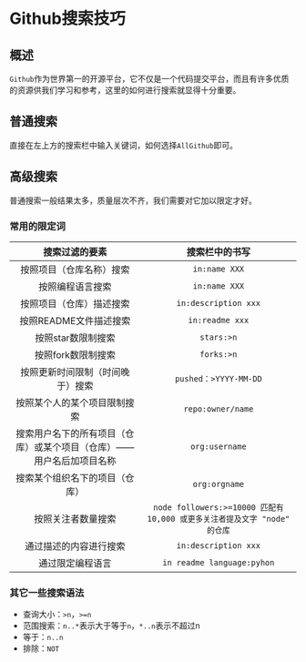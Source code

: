 # Github搜索技巧

## 概述

`Github`作为世界第一的开源平台，它不仅是一个代码提交平台，而且有许多优质的资源供我们学习和参考，这里的如何进行搜索就显得十分重要。

## 普通搜索

直接在左上方的搜索栏中输入关键词，如何选择`AllGithub`即可。

## 高级搜索

普通搜索一般结果太多，质量层次不齐，我们需要对它加以限定才好。

### 常用的限定词

|                        搜索过滤的要素                        |                      **搜索栏中的书写**                      |
| :----------------------------------------------------------: | :----------------------------------------------------------: |
|                   按照项目（仓库名称）搜索                   |                        `in:name XXX`                         |
|                       按照编程语言搜索                       |                        `in:name XXX`                         |
|                   按照项目（仓库）描述搜索                   |                     `in:description xxx`                     |
|                    按照README文件描述搜索                    |                       `in:readme xxx`                        |
|                      按照star数限制搜索                      |                          `stars:>n`                          |
|                      按照fork数限制搜索                      |                          `forks:>n`                          |
|               按照更新时间限制（时间晚于）搜索               |                    `pushed：>YYYY-MM-DD`                     |
|                 按照某个人的某个项目限制搜索                 |                      `repo:owner/name`                       |
| 搜索用户名下的所有项目（仓库）或某个项目（仓库）——用户名后加项目名称 |                        `org:username`                        |
|                搜索某个组织名下的项目（仓库）                |                        `org:orgname`                         |
|                      按照关注者数量搜索                      | `node followers:>=10000 匹配有 10,000 或更多关注者提及文字 "node" 的仓库` |
|                    通过描述的内容进行搜索                    |                     `in:description xxx`                     |
|                       通过限定编程语言                       |                  `in readme language:pyhon`                  |

### 其它一些搜索语法

* 查询大小：`>n`，`>=n`
* 范围搜索：`n..*`表示大于等于`n`，`*..n`表示不超过n
* 等于：`n..n`
* 排除：`NOT`
